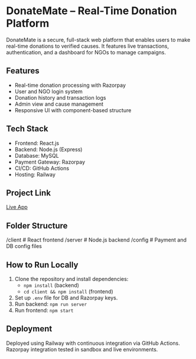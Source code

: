 # DonateMate – Real-Time Donation Platform

DonateMate is a secure, full-stack web platform that enables users to make real-time donations to verified causes. It features live transactions, authentication, and a dashboard for NGOs to manage campaigns.

## Features

- Real-time donation processing with Razorpay
- User and NGO login system
- Donation history and transaction logs
- Admin view and cause management
- Responsive UI with component-based structure

## Tech Stack

- Frontend: React.js
- Backend: Node.js (Express)
- Database: MySQL
- Payment Gateway: Razorpay
- CI/CD: GitHub Actions
- Hosting: Railway

## Project Link

[Live App](https://donatemateproject-production.up.railway.app)

## Folder Structure

/client # React frontend
/server # Node.js backend
/config # Payment and DB config files

## How to Run Locally

1. Clone the repository and install dependencies:
   - `npm install` (backend)
   - `cd client && npm install` (frontend)
2. Set up `.env` file for DB and Razorpay keys.
3. Run backend: `npm run server`
4. Run frontend: `npm start`

## Deployment

Deployed using Railway with continuous integration via GitHub Actions. Razorpay integration tested in sandbox and live environments.


